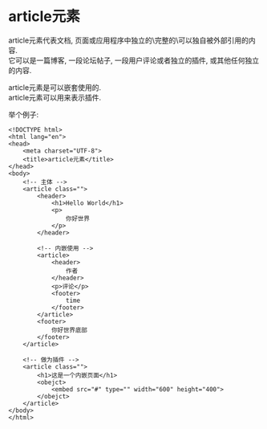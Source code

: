 # article元素
article元素代表文档, 页面或应用程序中独立的\\完整的\\可以独自被外部引用的内容.  
它可以是一篇博客, 一段论坛帖子, 一段用户评论或者独立的插件, 或其他任何独立的内容.

article元素是可以嵌套使用的.  
article元素可以用来表示插件.

举个例子:

    <!DOCTYPE html>
    <html lang="en">
    <head>
        <meta charset="UTF-8">
        <title>article元素</title>
    </head>
    <body>
        <!-- 主体 -->
        <article class="">
            <header>
                <h1>Hello World</h1>
                <p>
                    你好世界
                </p>
            </header>

            <!-- 内嵌使用 -->
            <article>
                <header>
                    作者
                </header>
                <p>评论</p>
                <footer>
                    time
                </footer>
            </article>
            <footer>
                你好世界底部
            </footer>
        </article>

        <!-- 做为插件 -->
        <article class="">
            <h1>这是一个内嵌页面</h1>
            <obejct>
                <embed src="#" type="" width="600" height="400">
            </obejct>
        </article>
    </body>
    </html>

